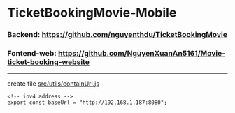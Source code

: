 # TicketBookingMovie-Mobile
### Backend: https://github.com/nguyenthdu/TicketBookingMovie
### Fontend-web: https://github.com/NguyenXuanAn5161/Movie-ticket-booking-website

---
create file [src/utils/containUrl.js](src/utils/containUrl.js)
```
<!-- ipv4 address -->
export const baseUrl = "http://192.168.1.187:8080";
```